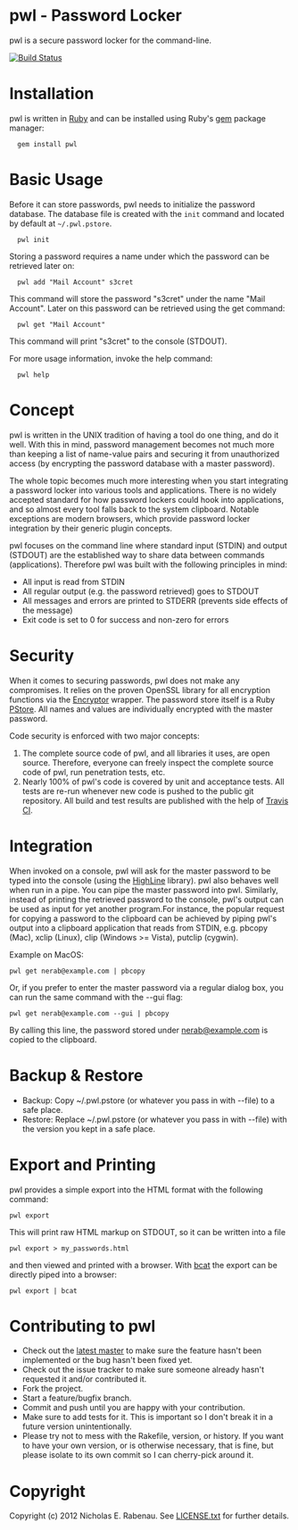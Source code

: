 pwl - Password Locker
=====================

pwl is a secure password locker for the command-line.

[![Build Status](https://secure.travis-ci.org/nerab/pwl.png?branch=master)](http://travis-ci.org/nerab/pwl)

Installation
============
pwl is written in [Ruby](http://www.ruby-lang.org/) and can be installed using Ruby's [gem](http://rubygems.org/) package manager:

      gem install pwl

Basic Usage
===========
Before it can store passwords, pwl needs to initialize the password database. The database file is created with the `init` command and located by default at `~/.pwl.pstore`.

      pwl init

Storing a password requires a name under which the password can be retrieved later on:

      pwl add "Mail Account" s3cret

This command will store the password "s3cret" under the name "Mail Account". Later on this password can be retrieved using the get command:

      pwl get "Mail Account"

This command will print "s3cret" to the console (STDOUT).

For more usage information, invoke the help command:

      pwl help

Concept
=======
pwl is written in the UNIX tradition of having a tool do one thing, and do it well. With this in mind, password management becomes not much more than keeping a list of name-value pairs and securing it from unauthorized access (by encrypting the password database with a master password).

The whole topic becomes much more interesting when you start integrating a password locker into various tools and applications. There is no widely accepted standard for how password lockers could hook into applications, and so almost every tool falls back to the system clipboard. Notable exceptions are modern browsers, which provide password locker integration by their generic plugin concepts.

pwl focuses on the command line where standard input (STDIN) and output (STDOUT) are the established way to share data between commands (applications). Therefore pwl was built with the following principles in mind:

  * All input is read from STDIN
  * All regular output (e.g. the password retrieved) goes to STDOUT
  * All messages and errors are printed to STDERR  (prevents side effects of the message)
  * Exit code is set to 0 for success and non-zero for errors

Security
========
When it comes to securing passwords, pwl does not make any compromises. It relies on the proven OpenSSL library for all encryption functions via the [Encryptor](https://github.com/shuber/encryptor) wrapper. The password store itself is a Ruby [PStore](http://ruby-doc.org/stdlib/libdoc/pstore/rdoc/PStore.html). All names and values are individually encrypted with the master password.

Code security is enforced with two major concepts:

1. The complete source code of pwl, and all libraries it uses, are open source. Therefore, everyone can freely inspect the complete source code of pwl, run penetration tests, etc.
1. Nearly 100% of pwl's code is covered by unit and acceptance tests. All tests are re-run whenever new code is pushed to the public git repository. All build and test results are published with the help of [Travis CI](http://travis-ci.org/nerab/pwl).

Integration
===========
When invoked on a console, pwl will ask for the master password to be typed into the console (using the [HighLine](http://highline.rubyforge.org) library). pwl also behaves well when run in a pipe. You can pipe the master password into pwl. Similarly, instead of printing the retrieved password to the console, pwl's output can be used as input for yet another program.For instance, the popular request for copying a password to the clipboard can be achieved by piping pwl's output into a clipboard application that reads from STDIN, e.g. pbcopy (Mac), xclip (Linux), clip (Windows >= Vista), putclip (cygwin).

Example on MacOS:

    pwl get nerab@example.com | pbcopy

Or, if you prefer to enter the master password via a regular dialog box, you can run the same command with the --gui flag:

    pwl get nerab@example.com --gui | pbcopy

By calling this line, the password stored under nerab@example.com is copied to the clipboard.

Backup & Restore
================
* Backup: Copy ~/.pwl.pstore (or whatever you pass in with --file) to a safe place.
* Restore: Replace ~/.pwl.pstore (or whatever you pass in with --file) with the version you kept in a safe place.

Export and Printing
===================
pwl provides a simple export into the HTML format with the following command:

    pwl export

This will print raw HTML markup on STDOUT, so it can be written into a file

    pwl export > my_passwords.html
    
and then viewed and printed with a browser. With [bcat](http://rtomayko.github.com/bcat/) the export can be directly piped into a browser:

    pwl export | bcat

Contributing to pwl
===================

* Check out the [latest master](http://github.com/nerab/pwl/) to make sure the feature hasn't been implemented or the bug hasn't been fixed yet.
* Check out the issue tracker to make sure someone already hasn't requested it and/or contributed it.
* Fork the project.
* Start a feature/bugfix branch.
* Commit and push until you are happy with your contribution.
* Make sure to add tests for it. This is important so I don't break it in a future version unintentionally.
* Please try not to mess with the Rakefile, version, or history. If you want to have your own version, or is otherwise necessary, that is fine, but please isolate to its own commit so I can cherry-pick around it.

Copyright
=========
Copyright (c) 2012 Nicholas E. Rabenau. See [LICENSE.txt](https://raw.github.com/nerab/pwl/master/LICENSE.txt) for further details.